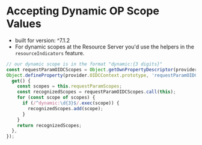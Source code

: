 # Accepting Dynamic OP Scope Values

- built for version: ^7.1.2
- For dynamic scopes at the Resource Server you'd use the helpers in the `resourceIndicators` feature.

```js
// our dynamic scope is in the format "dynamic:{3 digits}"
const requestParamOIDCScopes = Object.getOwnPropertyDescriptor(provider.OIDCContext.prototype, 'requestParamOIDCScopes').get;
Object.defineProperty(provider.OIDCContext.prototype, 'requestParamOIDCScopes', {
  get() {
    const scopes = this.requestParamScopes;
    const recognizedScopes = requestParamOIDCScopes.call(this);
    for (const scope of scopes) {
      if (/^dynamic:\d{3}$/.exec(scope)) {
        recognizedScopes.add(scope);
      }
    }
    return recognizedScopes;
  },
});
```
